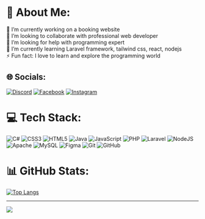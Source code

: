 # 💫 About Me:
🔭 I’m currently working on a booking website<br>👯 I’m looking to collaborate with professional web developer<br>🤝 I’m looking for help with programming expert<br>🌱 I’m currently learning Laravel framework, tailwind css, react, nodejs<br>⚡ Fun fact: I love to learn and explore the programming world


## 🌐 Socials:
[![Discord](https://img.shields.io/badge/Discord-%237289DA.svg?logo=discord&logoColor=white)](https://discord.gg/abys5788) [![Facebook](https://img.shields.io/badge/Facebook-%231877F2.svg?logo=Facebook&logoColor=white)](https://facebook.com/elmr.vrqz) [![Instagram](https://img.shields.io/badge/Instagram-%23E4405F.svg?logo=Instagram&logoColor=white)](https://instagram.com/elmr.vrqz) 

# 💻 Tech Stack:
![C#](https://img.shields.io/badge/c%23-%23239120.svg?style=for-the-badge&logo=csharp&logoColor=white) ![CSS3](https://img.shields.io/badge/css3-%231572B6.svg?style=for-the-badge&logo=css3&logoColor=white) ![HTML5](https://img.shields.io/badge/html5-%23E34F26.svg?style=for-the-badge&logo=html5&logoColor=white) ![Java](https://img.shields.io/badge/java-%23ED8B00.svg?style=for-the-badge&logo=openjdk&logoColor=white) ![JavaScript](https://img.shields.io/badge/javascript-%23323330.svg?style=for-the-badge&logo=javascript&logoColor=%23F7DF1E) ![PHP](https://img.shields.io/badge/php-%23777BB4.svg?style=for-the-badge&logo=php&logoColor=white) ![Laravel](https://img.shields.io/badge/laravel-%23FF2D20.svg?style=for-the-badge&logo=laravel&logoColor=white) ![NodeJS](https://img.shields.io/badge/node.js-6DA55F?style=for-the-badge&logo=node.js&logoColor=white) ![Apache](https://img.shields.io/badge/apache-%23D42029.svg?style=for-the-badge&logo=apache&logoColor=white) ![MySQL](https://img.shields.io/badge/mysql-4479A1.svg?style=for-the-badge&logo=mysql&logoColor=white) ![Figma](https://img.shields.io/badge/figma-%23F24E1E.svg?style=for-the-badge&logo=figma&logoColor=white) ![Git](https://img.shields.io/badge/git-%23F05033.svg?style=for-the-badge&logo=git&logoColor=white) ![GitHub](https://img.shields.io/badge/github-%23121011.svg?style=for-the-badge&logo=github&logoColor=white)
# 📊 GitHub Stats:

[![Top Langs](https://github-readme-stats.vercel.app/api/top-langs/?username=schizo697&layout=donut)](https://github.com/anuraghazra/github-readme-stats)


---
[![](https://visitcount.itsvg.in/api?id=schizo697&icon=0&color=0)](https://visitcount.itsvg.in)

<!-- Proudly created with GPRM ( https://gprm.itsvg.in ) -->
